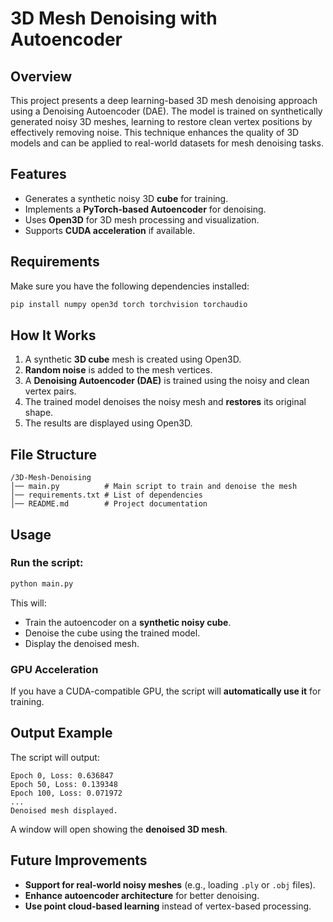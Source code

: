 # 3D Mesh Denoising with Autoencoder

## Overview
This project presents a deep learning-based 3D mesh denoising approach using a Denoising Autoencoder (DAE). The model is trained on synthetically generated noisy 3D meshes, learning to restore clean vertex positions by effectively removing noise. This technique enhances the quality of 3D models and can be applied to real-world datasets for mesh denoising tasks.

## Features
- Generates a synthetic noisy 3D **cube** for training.
- Implements a **PyTorch-based Autoencoder** for denoising.
- Uses **Open3D** for 3D mesh processing and visualization.
- Supports **CUDA acceleration** if available.

## Requirements
Make sure you have the following dependencies installed:

```bash
pip install numpy open3d torch torchvision torchaudio
```

## How It Works
1. A synthetic **3D cube** mesh is created using Open3D.
2. **Random noise** is added to the mesh vertices.
3. A **Denoising Autoencoder (DAE)** is trained using the noisy and clean vertex pairs.
4. The trained model denoises the noisy mesh and **restores** its original shape.
5. The results are displayed using Open3D.

## File Structure
```
/3D-Mesh-Denoising
│── main.py          # Main script to train and denoise the mesh
│── requirements.txt # List of dependencies
│── README.md        # Project documentation
```

## Usage
### Run the script:
```bash
python main.py
```
This will:
- Train the autoencoder on a **synthetic noisy cube**.
- Denoise the cube using the trained model.
- Display the denoised mesh.

### GPU Acceleration
If you have a CUDA-compatible GPU, the script will **automatically use it** for training.

## Output Example
The script will output:
```
Epoch 0, Loss: 0.636847
Epoch 50, Loss: 0.139348
Epoch 100, Loss: 0.071972
...
Denoised mesh displayed.
```

A window will open showing the **denoised 3D mesh**.

## Future Improvements
- **Support for real-world noisy meshes** (e.g., loading `.ply` or `.obj` files).
- **Enhance autoencoder architecture** for better denoising.
- **Use point cloud-based learning** instead of vertex-based processing.



